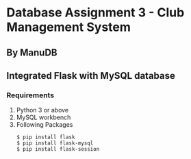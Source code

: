 # Database Assignment 3 - Club Management System
## By ManuDB

## Integrated Flask with MySQL database
### Requirements
1. Python 3 or above
2. MySQL workbench
3. Following Packages
   ```
   $ pip install flask
   $ pip install flask-mysql
   $ pip install flask-session
   ```
